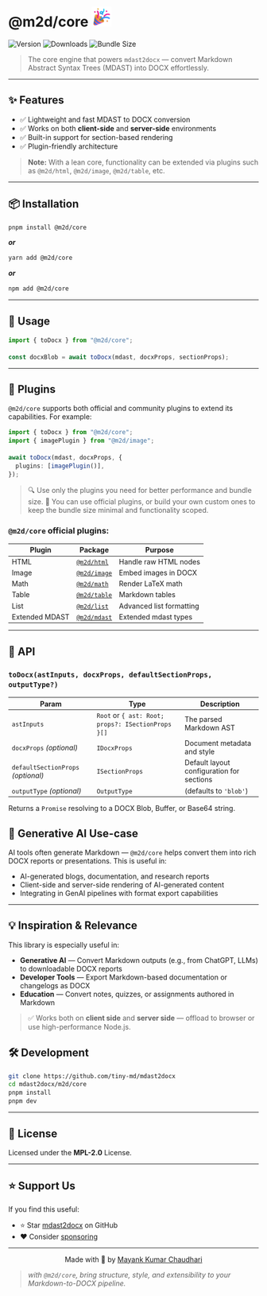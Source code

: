 # **@m2d/core** <img src="https://raw.githubusercontent.com/mayank1513/mayank1513/main/popper.png" style="height: 40px"/>

![Version](https://img.shields.io/npm/v/@m2d/core?color=green) ![Downloads](https://img.shields.io/npm/d18m/@m2d/core) ![Bundle Size](https://img.shields.io/bundlephobia/minzip/@m2d/core)

> The core engine that powers `mdast2docx` — convert Markdown Abstract Syntax Trees (MDAST) into DOCX effortlessly.

---

## ✨ Features

- ✅ Lightweight and fast MDAST to DOCX conversion
- ✅ Works on both **client-side** and **server-side** environments
- ✅ Built-in support for section-based rendering
- ✅ Plugin-friendly architecture

> **Note:** With a lean core, functionality can be extended via plugins such as `@m2d/html`, `@m2d/image`, `@m2d/table`, etc.

---

## 📦 Installation

```bash
pnpm install @m2d/core
```

**_or_**

```bash
yarn add @m2d/core
```

**_or_**

```bash
npm add @m2d/core
```

---

## 🚀 Usage

```ts
import { toDocx } from "@m2d/core";

const docxBlob = await toDocx(mdast, docxProps, sectionProps);
```

---

## 🔌 Plugins

`@m2d/core` supports both official and community plugins to extend its capabilities. For example:

```ts
import { toDocx } from "@m2d/core";
import { imagePlugin } from "@m2d/image";

await toDocx(mdast, docxProps, {
  plugins: [imagePlugin()],
});
```

> 🔍 Use only the plugins you need for better performance and bundle size.
> 🧠 You can use official plugins, or build your own custom ones to keep the bundle size minimal and functionality scoped.

### `@m2d/core` official plugins:

| Plugin         | Package                                                  | Purpose                  |
| -------------- | -------------------------------------------------------- | ------------------------ |
| HTML           | [`@m2d/html`](https://www.npmjs.com/package/@m2d/html)   | Handle raw HTML nodes    |
| Image          | [`@m2d/image`](https://www.npmjs.com/package/@m2d/image) | Embed images in DOCX     |
| Math           | [`@m2d/math`](https://www.npmjs.com/package/@m2d/math)   | Render LaTeX math        |
| Table          | [`@m2d/table`](https://www.npmjs.com/package/@m2d/table) | Markdown tables          |
| List           | [`@m2d/list`](https://www.npmjs.com/package/@m2d/list)   | Advanced list formatting |
| Extended MDAST | [`@m2d/mdast`](https://www.npmjs.com/package/@m2d/mdast) | Extended mdast types     |

---

## 📜 API

### `toDocx(astInputs, docxProps, defaultSectionProps, outputType?)`

| Param                              | Type                                               | Description                               |
| ---------------------------------- | -------------------------------------------------- | ----------------------------------------- |
| `astInputs`                        | `Root` or `{ ast: Root; props?: ISectionProps }[]` | The parsed Markdown AST                   |
| `docxProps` _(optional)_           | `IDocxProps`                                       | Document metadata and style               |
| `defaultSectionProps` _(optional)_ | `ISectionProps`                                    | Default layout configuration for sections |
| `outputType` _(optional)_          | `OutputType`                                       | (defaults to `'blob'`)                    |

Returns a `Promise` resolving to a DOCX Blob, Buffer, or Base64 string.

## 🤖 Generative AI Use-case

AI tools often generate Markdown — `@m2d/core` helps convert them into rich DOCX reports or presentations. This is useful in:

- AI-generated blogs, documentation, and research reports
- Client-side and server-side rendering of AI-generated content
- Integrating in GenAI pipelines with format export capabilities

---

## 💡 Inspiration & Relevance

This library is especially useful in:

- **Generative AI** — Convert Markdown outputs (e.g., from ChatGPT, LLMs) to downloadable DOCX reports
- **Developer Tools** — Export Markdown-based documentation or changelogs as DOCX
- **Education** — Convert notes, quizzes, or assignments authored in Markdown

> ✅ Works both on **client side** and **server side** — offload to browser or use high-performance Node.js.

## 🛠️ Development

```bash
git clone https://github.com/tiny-md/mdast2docx
cd mdast2docx/m2d/core
pnpm install
pnpm dev
```

---

## 📄 License

Licensed under the **MPL-2.0** License.

---

## ⭐ Support Us

If you find this useful:

- ⭐ Star [mdast2docx](https://github.com/tiny-md/mdast2docx) on GitHub
- ❤️ Consider [sponsoring](https://github.com/sponsors/mayank1513)

---

<p align="center">Made with 💖 by <a href="https://mayank-chaudhari.vercel.app" target="_blank">Mayank Kumar Chaudhari</a></p>

> _with `@m2d/core`, bring structure, style, and extensibility to your Markdown-to-DOCX pipeline._
